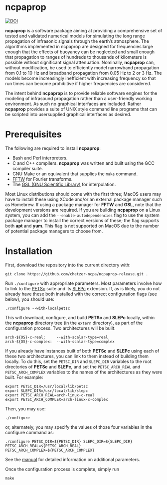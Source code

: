 # ncpaprop

[![DOI](https://zenodo.org/badge/DOI/10.5281/zenodo.5562712.svg)](https://doi.org/10.5281/zenodo.5562712)

**ncpaprop** is a software package aiming at providing a comprehensive set of tested and validated numerical models for simulating the long range propagation of infrasonic signals through the earth’s atmosphere. The algorithms implemented in ncpaprop are designed for frequencies large enough that the effects of buoyancy can be neglected and small enough that propagation to ranges of hundreds to thousands of kilometers is possible without significant signal attenuation. Nominally, **ncpaprop** can, without modification, be used to efficiently model narrowband propagation from 0.1 to 10 Hz and broadband propagation from 0.05 Hz to 2 or 3 Hz. The models become increasingly inefficient with increasing frequency so that run times can become prohibitive if higher frequencies are considered.

The intent behind **ncpaprop** is to provide reliable software engines for the modeling of infrasound propagation rather than a user-friendly working environment. As such no graphical interfaces are included. Rather **ncpaprop** provides a suite of UNIX style command line programs that can be scripted into usersupplied graphical interfaces as desired.

# Prerequisites

The following are required to install **ncpaprop**:

* Bash and Perl interpreters.
* C and C++ compilers.  **ncpaprop** was written and built using the GCC compiler suite.
* GNU Make or an equivalent that supplies the ``make`` command.
* [FFTW](https://www.fftw.org/) for Fourier transforms.
* The [GSL (GNU Scientific Library)](https://www.gnu.org/software/gsl/) for interpolation.

Most Linux distributions should come with the first three; MacOS users may have to install these using XCode and/or an external package manager such as Homebrew.  If using a package manager for **FFTW** and **GSL**, note that the development versions are required.  If you are building **ncpaprop** on a Linux system, you can add the ``--enable-autodependencies`` flag to use the system package manager to install the correct versions of these; the flag supports both **apt** and **yum**.  This flag is not supported on MacOS due to the number of potential package managers to choose from.

# Installation

First, download the repository into the current directory with:

	git clone https://github.com/chetzer-ncpa/ncpaprop-release.git .

Run ``./configure`` with appropriate parameters.  Most parameters involve how to link to the [PETSc](https://petsc.org/release/) suite and its [SLEPc](https://slepc.upv.es/) extension.  If, as is likely, you do not already have these both installed with the correct configuration flags (see below), you should use:

	./configure --with-localpetsc
	
This will download, configure, and build **PETSc** and **SLEPc** locally, within the **ncpaprop** directory tree (in the ``extern`` directory), as part of the configuration process.  Two architectures will be built:

	arch-${OS}-c-real:     --with-scalar-type=real
	arch-${OS}-c-complex:  --with-scalar-type=complex

If you already have instances built of both **PETSc** and **SLEPc** using each of these two architectures, you can link to them instead of building them locally.  To do this, set the ``PETSC_DIR`` and ``SLEPC_DIR`` variables to the root directories of **PETSc** and **SLEPc**, and set the ``PETSC_ARCH_REAL`` and ``PETSC_ARCH_COMPLEX`` variables to the names of the architectures as they were built.  For example:

	export PETSC_DIR=/usr/local/lib/petsc
	export SLEPC_DIR=/usr/local/lib/slepc
	export PETSC_ARCH_REAL=arch-linux-c-real
	export PETSC_ARCH_COMPLEX=arch-linux-c-complex

Then, you may use:

	./configure
	
or, alternately, you may specify the values of those four variables in the configure command as:

	./configure PETSC_DIR=${PETSC_DIR} SLEPC_DIR=${SLEPC_DIR} PETSC_ARCH_REAL=${PETSC_ARCH_REAL} PETSC_ARCH_COMPLEX=${PETSC_ARCH_COMPLEX}

See the [manual](./NCPA_prop_manual.pdf) for detailed information on additional parameters.

Once the configuration process is complete, simply run 

	make
